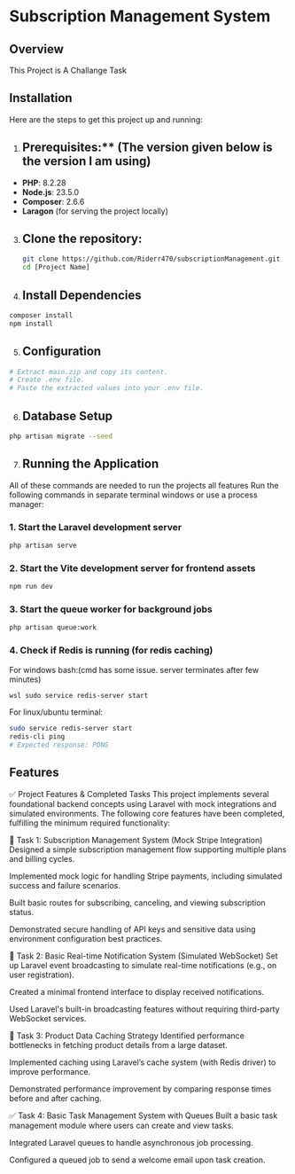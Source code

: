# Subscription Management System

## Overview

This Project is A Challange Task

## Installation

Here are the steps to get this project up and running:

1.  ## Prerequisites:** (The version given below is the version I am using)
- **PHP**: 8.2.28  
- **Node.js**: 23.5.0  
- **Composer**: 2.6.6  
- **Laragon** (for serving the project locally)

  
3.  ## Clone the repository:
    ```bash
    git clone https://github.com/Riderr470/subscriptionManagement.git
    cd [Project Name]
    ```

4.  ## Install Dependencies

```bash
composer install
npm install
```

5.  ## Configuration

```bash
# Extract main.zip and copy its content.
# Create .env file.
# Paste the extracted values into your .env file.
```

6.  ## Database Setup

```bash
php artisan migrate --seed
```

7.  ## Running the Application

All of these commands are needed to run the projects all features
Run the following commands in separate terminal windows or use a process manager:

### 1. Start the Laravel development server
```bash
php artisan serve
```
### 2. Start the Vite development server for frontend assets
```bash
npm run dev
```
### 3. Start the queue worker for background jobs
```bash
php artisan queue:work
```
### 4. Check if Redis is running (for redis caching)
For windows bash:(cmd has some issue. server terminates after few minutes)
```bash
wsl sudo service redis-server start
```
For linux/ubuntu terminal:
```bash
sudo service redis-server start
redis-cli ping
# Expected response: PONG
```

## Features

✅ Project Features & Completed Tasks
This project implements several foundational backend concepts using Laravel with mock integrations and simulated environments. The following core features have been completed, fulfilling the minimum required functionality:

🔐 Task 1: Subscription Management System (Mock Stripe Integration)
Designed a simple subscription management flow supporting multiple plans and billing cycles.

Implemented mock logic for handling Stripe payments, including simulated success and failure scenarios.

Built basic routes for subscribing, canceling, and viewing subscription status.

Demonstrated secure handling of API keys and sensitive data using environment configuration best practices.

📢 Task 2: Basic Real-time Notification System (Simulated WebSocket)
Set up Laravel event broadcasting to simulate real-time notifications (e.g., on user registration).

Created a minimal frontend interface to display received notifications.

Used Laravel's built-in broadcasting features without requiring third-party WebSocket services.

🚀 Task 3: Product Data Caching Strategy
Identified performance bottlenecks in fetching product details from a large dataset.

Implemented caching using Laravel’s cache system (with Redis driver) to improve performance.

Demonstrated performance improvement by comparing response times before and after caching.

✅ Task 4: Basic Task Management System with Queues
Built a basic task management module where users can create and view tasks.

Integrated Laravel queues to handle asynchronous job processing.

Configured a queued job to send a welcome email upon task creation.
